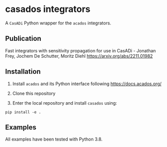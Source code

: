 # casados integrators

A `CasADi` Python wrapper for the `acados` integrators.

## Publication
Fast integrators with sensitivity propagation for use in CasADi - Jonathan Frey, Jochem De Schutter, Moritz Diehl
https://arxiv.org/abs/2211.01982

## Installation
1. Install `acados` and its Python interface following https://docs.acados.org/

2. Clone this repository

3. Enter the local repository and install `casados` using:
```
pip install -e .
```

## Examples
All examples have been tested with Python 3.8.
